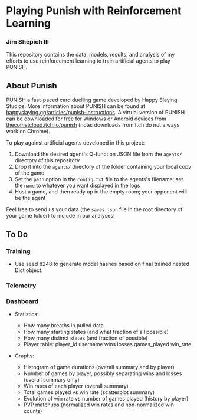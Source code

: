 # Playing Punish with Reinforcement Learning
### Jim Shepich III

This repository contains the data, models, results, and analysis of my efforts to use reinforcement learning to train artificial agents to play PUNISH.

## About Punish
PUNISH a fast-paced card duelling game developed by Happy Slaying Studios. More information about PUNISH can be found at [happyslaying.gg/articles/punish-instructions](https://happyslaying.gg/articles/punish-instructions). A virtual version of PUNISH can be downloaded for free for Windows or Android devices from [thecometcloud.itch.io/punish](https://thecometcloud.itch.io/punish) (note: downloads from Itch do not always work on Chrome).

To play against artificial agents developed in this project:

1. Download the desired agent's Q-function JSON file from the `agents/` directory of this repository
2. Drop it into the `agents/` directory of the folder containing your local copy of the game
3. Set the `path` option in the `config.txt` file to the agents's filename; set the `name` to whatever you want displayed in the logs
4. Host a game, and then ready up in the empty room; your opponent will be the agent

Feel free to send us your data (the `saves.json` file in the root directory of your game folder) to include in our analyses!

## To Do

### Training
- Use seed 8248 to generate model hashes based on final trained nested Dict object.

### Telemetry

### Dashboard

- Statistics:
    - How many breaths in pulled data
    - How many starting states (and what fraction of all possible)
    - How many distinct states (and fraciton of possible)
    - Player table: player_id	username	wins	losses	games_played	win_rate

- Graphs:
    - Histogram of game durations (overall summary and by player)
    - Number of games by player, possibly separating wins and losses (overall summary only)
    - Win rates of each player (overall summary)
    - Total games played vs win rate (scatterplot summary)
    - Evolution of win rate vs number of games played (history by player)
    - PVP matchups (normalized win rates and non-normalized win counts)
    
